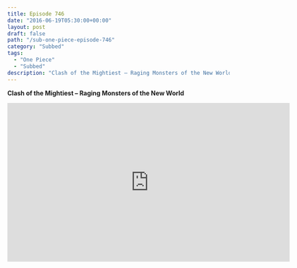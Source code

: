 ```yaml
---
title: Episode 746
date: "2016-06-19T05:30:00+00:00"
layout: post
draft: false
path: "/sub-one-piece-episode-746"
category: "Subbed"
tags:
  - "One Piece"
  - "Subbed"
description: "Clash of the Mightiest – Raging Monsters of the New World"
---
```


**Clash of the Mightiest – Raging Monsters of the New World**

<iframe width="640" height="360" src="https://www.rapidvideo.com/e/G6FRPGPFJC" frameborder="0" marginwidth=0 marginheight=0 scrolling=no allowfullscreen></iframe>

